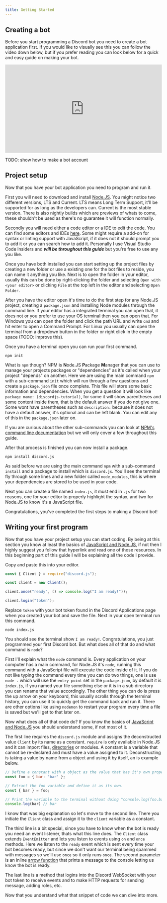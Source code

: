 ```yaml
---
title: Getting Started
---
```


## Creating a bot

Before you start programming a Discord bot you need to create a bot application first. If you would like to visually see this you can follow the video down below, but if you prefer reading you can look below for a quick and easy guide on making your bot.

<div
    style="position: relative; width: 100%; height: 0; padding-bottom: 56.25%;" >
    <iframe
        style="position: absolute; top: 0; left: 0; width: 100%; height: 100%;"
        src="https://www.youtube.com/embed/b9KQxREfn4c"
        frameborder="0"
        allow="accelerometer; autoplay; encrypted-media; gyroscope; picture-in-picture"
        allowfullscreen
    ></iframe>
</div>

TODO: show how to make a bot account

## Project setup

Now that you have your bot application you need to program and run it.

First you will need to download and install [Node.JS](https://nodejs.org/en/download/). You might notice two different versions, LTS and Current. LTS means Long Term Support, it'll be supported for as long as the developers can. Current is the most stable version. There is also nightly builds which are previews of whats to come, these shouldn't be used as there's no guarantee it will function normally.

Secondly you will need either a code editor or a IDE to edit the code. You can find some editors and IDEs [here](/topics/discordjs/#editors-and-ides). Some might require a add-on for syntax or linting support with JavaScript, if it does not it should prompt you to add it or you can search how to add it. Personally I use Visual Studio Code Insiders and **_will be throughout this guide_** but you're free to use any you like.

Once you have both installed you can start setting up the project files by creating a new folder or use a existing one for the bot files to reside, you can name it anything you like. Next is to open the folder in your editor, usually this can be done by right-clicking the folder and selecting `Open with <your editor>` or clicking `File` at the top left in the editor and selecting `Open Folder`.

After you have the editor open it's time to do the first step for any Node.JS project, creating a `package.json` and installing Node modules through the command line. If your editor has a integrated terminal you can open that, it does not or you prefer to use your OS terminal then you can open that. For Windows you can open the folder and click the path URL and write `cmd` and hit enter to open a Command Prompt. For Linux you usually can open the terminal from a dropdown button in the folder or right click in the empty space (TODO: improve this).

Once you have a terminal open you can run your first command.

```shell
npm init
```

What is `npm` though? NPM is **N**ode.JS **P**ackage **M**anager that you can use to manage your projects packages or "dependencies" as it's called when your project "depends" on another. Here we are using the main command `npm` with a sub-command `init` which will run through a few questions and create a `package.json` file once complete. This file will store some basic information and dependencies. When you get a question it will look like `package name: (discordjs-tutorial)`, for some it will show parentheses and some content inside them, that is the default answer if you do not give one. Some wont have parentheses such as `description:` because it does not have a default answer, it's optional and can be left blank. You can edit any of this in the `package.json` later on.

If you are curious about the other sub-commands you can look at [NPM's command line documentation](https://docs.npmjs.com/cli-documentation/cli) but we will only cover a few throughout this guide.

After that process is finished you can now install a package.

```shell
npm install discord.js
```

As said before we are using the main command `npm` with a sub-command `install` and a package to install which is `discord.js`. You'll see the terminal fly through some lines and a new folder called `node_modules`, this is where your dependencies are stored to be used in your code.

Next you can create a file named `index.js`, it must end in `.js` for two reasons, one for your editor to properly highlight the syntax, and two for Node.JS to know it's a JavaScript file.

Congratulations, you've completed the first steps to making a Discord bot!

## Writing your first program

Now that you have your project setup you can start coding. By being at this section you know at least the basics of [JavaScript and Node.JS](/topics/discordjs/#javascript-and-node-js), if not then I highly suggest you follow that hyperlink and read one of those resources. In this beginning part of this guide I will be explaining all the code I provide.

Copy and paste this into your editor.

```javascript
const { Client } = require("discord.js");

const client = new Client();

client.once("ready", () => console.log("I am ready!"));

client.login("token");
```

Replace `token` with your bot token found in the Discord Applications page when you created your bot and save the file. Next in your open terminal run this command.

```shell
node index.js
```

You should see the terminal show `I am ready!`. Congratulations, you just programmed your first Discord bot. But what does all of that do and what command is `node`?

First I'll explain what the `node` command is. Every application on your computer has a main command, for Node.JS it's `node`, running this command with a JavaScript file will execute the code inside of it. If you do not like typing the command every time you can do two things, one is use `node .` which will use the `entry point` set in the `package.json`, by default it is `index.js`, if you named your file something else or it is in a sub directory you can rename that value accordingly. The other thing you can do is press the up arrow on your keyboard, this usually scrolls through the terminal history, you can use it to quickly get the command back and run it. There are other options like using `nodemon` to restart your program every time a file is saved but we'll get to that later on.

Now what does all of that code do? If you know the basics of [JavaScript and Node.JS](/topics/discordjs/#javascript-and-node-js) you should understand some, if not most of it.

The first line requires the `discord.js` module and assigns the deconstructed value `Client` by its name as a constant. `require` is only available in Node.JS and it can import files, [directories](https://stackoverflow.com/a/5365577/13257043) or modules. A constant is a variable that cannot be re-declared and must have a value assigned to it. Deconstructing is taking a value by name from a object and using it by itself, an is example below.

```javascript
// Define a constant with a object as the value that has it's own property and value.
const foo = { bar: "bar" };

// Extract the foo variable and define it as its own.
const { bar } = foo;

// Print the variable to the terminal without doing "console.log(foo.bar)".
console.log(bar) // bar
```

I know that was big explanation so let's move to the second line. There you initiate the `Client` class and assign it to the `client` variable as a constant.

The third line is a bit special, since you have to know when the bot is ready you need an event listener, thats what this line does. The `Client` class extends `EventEmitter` and lets you listen to events using `on` and `once` methods. Here we listen to the `ready` event which is sent every time your bot becomes ready, but since we don't want our terminal being spammed with messages so we'll use `once` so it only runs `once`. The second parameter is an inline [arrow function](https://developer.mozilla.org/en-US/docs/Web/JavaScript/Reference/Functions/Arrow_functions) that prints a message to the console letting us know the bot is ready.

The last line is a method that logins into the Discord WebSocket with your bot token to receive events and to make HTTP requests for sending message, adding roles, etc.

Now that you understand what that snippet of code we can dive into more.
